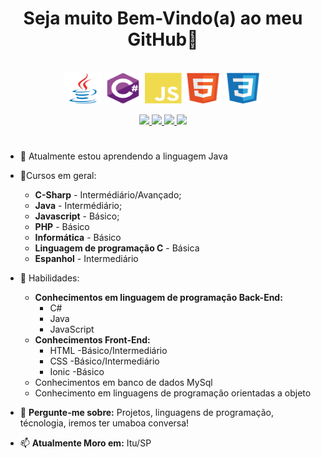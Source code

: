  <h1 align="center">Seja muito Bem-Vindo(a) ao meu GitHub👋</h1>


<div align="center" valign="top"><br>
  <img align="center" alt="Java" height="50" width="60" src="https://raw.githubusercontent.com/devicons/devicon/master/icons/java/java-original.svg">
  <img align="center" alt="Csharp" height="50" width="60" src="https://raw.githubusercontent.com/devicons/devicon/master/icons/csharp/csharp-original.svg">
  <img align="center" alt="JavaScript" height="50" width="60" src="https://raw.githubusercontent.com/devicons/devicon/master/icons/javascript/javascript-plain.svg">
  <img align="center" alt="HTML" height="50" width="60" src="https://raw.githubusercontent.com/devicons/devicon/master/icons/html5/html5-original.svg">
  <img align="center" alt="CSS" height="50" width="60" src="https://raw.githubusercontent.com/devicons/devicon/master/icons/css3/css3-original.svg">
</div>
 <br>
  <div align="center">
  <a href="https://instagram.com/kayky_matos_santana" target="_blank">
   <img src="https://img.shields.io/badge/Instagram-E4405F?style=for-the-badge&logo=instagram&logoColor=white" target="_blank">
   </a>
   
  <a href = "mailto:kayky.m.santana@gmail.com">
   <img src="https://img.shields.io/badge/Gmail-D14836?style=for-the-badge&logo=gmail&logoColor=white" target="_blank">
   </a>
   
  <a href="https://www.linkedin.com/in/kayky-matos-santana-0911991a6" target="_blank">
   <img src="https://img.shields.io/badge/-LinkedIn-%230077B5?style=for-the-badge&logo=linkedin&logoColor=white" target="_blank">
   </a> 
   
   <a href="https://github.com/kaykymatos/" target="_blank">
    <img src="https://img.shields.io/badge/GitHub-100000?style=for-the-badge&logo=github&logoColor=white" target="_blank">
   </a>
    
  </div>
 <h1>
  </h1>

 - 🌱 Atualmente estou aprendendo a linguagem Java
 - 🌱Cursos em geral:
     - <strong>C-Sharp</strong> - Intermédiário/Avançado;
     - <strong>Java</strong> - Intermédiário;
     - <strong>Javascript</strong> - Básico;
     - <strong>PHP</strong> - Básico
     - <strong>Informática</strong> - Básico
     - <strong>Linguagem de programação C</strong> - Básica
     - <strong>Espanhol</strong> - Intermediário

 - 🌱 Habilidades:
     - <strong>Conhecimentos em linguagem de programação Back-End:</strong>
       - C#
       - Java
       - JavaScript
     - <strong>Conhecimentos Front-End:</strong>
       - HTML -Básico/Intermediário
       - CSS -Básico/Intermediário
       - Ionic -Básico
     - Conhecimentos em banco de dados MySql
     - Conhecimento em linguagens de programação orientadas a objeto
- 💬 <strong>Pergunte-me sobre:</strong> Projetos, linguagens de programação, técnologia, iremos ter umaboa conversa!
- 📫 <strong>Atualmente Moro em:</strong> Itu/SP
</div>
